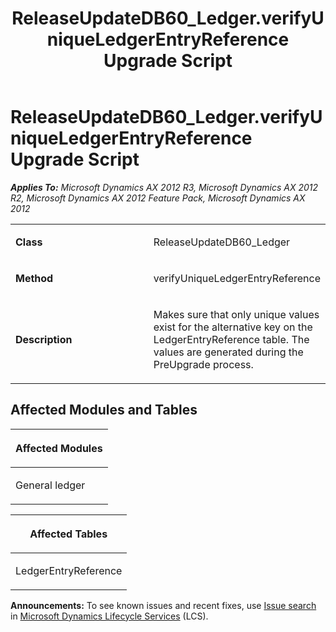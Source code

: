 ﻿---
title: ReleaseUpdateDB60_Ledger.verifyUniqueLedgerEntryReference Upgrade Script
TOCTitle: ReleaseUpdateDB60_Ledger.verifyUniqueLedgerEntryReference Upgrade Script
ms:assetid: 9845f4cf-a7b2-05f7-c6bc-21bd63d75b8e
ms:mtpsurl: https://msdn.microsoft.com/en-us/library/JJ686238(v=AX.60)
ms:contentKeyID: 49709939
ms.date: 05/18/2015
mtps_version: v=AX.60
---

# ReleaseUpdateDB60\_Ledger.verifyUniqueLedgerEntryReference Upgrade Script 


_**Applies To:** Microsoft Dynamics AX 2012 R3, Microsoft Dynamics AX 2012 R2, Microsoft Dynamics AX 2012 Feature Pack, Microsoft Dynamics AX 2012_

<table>
<colgroup>
<col style="width: 50%" />
<col style="width: 50%" />
</colgroup>
<tbody>
<tr class="odd">
<td><p><strong>Class</strong></p></td>
<td><p>ReleaseUpdateDB60_Ledger</p></td>
</tr>
<tr class="even">
<td><p><strong>Method</strong></p></td>
<td><p>verifyUniqueLedgerEntryReference</p></td>
</tr>
<tr class="odd">
<td><p><strong>Description</strong></p></td>
<td><p>Makes sure that only unique values exist for the alternative key on the LedgerEntryReference table. The values are generated during the PreUpgrade process.</p></td>
</tr>
</tbody>
</table>


## Affected Modules and Tables

<table>
<colgroup>
<col style="width: 100%" />
</colgroup>
<thead>
<tr class="header">
<th><p>Affected Modules</p></th>
</tr>
</thead>
<tbody>
<tr class="odd">
<td><p>General ledger</p></td>
</tr>
</tbody>
</table>


<table>
<colgroup>
<col style="width: 100%" />
</colgroup>
<thead>
<tr class="header">
<th><p>Affected Tables</p></th>
</tr>
</thead>
<tbody>
<tr class="odd">
<td><p>LedgerEntryReference</p></td>
</tr>
</tbody>
</table>

  
**Announcements:** To see known issues and recent fixes, use [Issue search](http://go.microsoft.com/fwlink/?linkid=389258) in [Microsoft Dynamics Lifecycle Services](http://go.microsoft.com/fwlink/?linkid=306505) (LCS).

